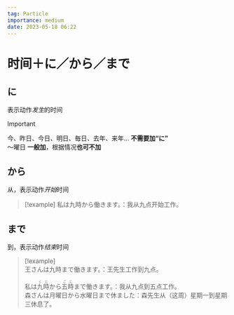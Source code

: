 ```yaml
---
tag: Particle
importance: medium
date: 2023-05-18 06:22
---
```


# 时间＋に／から／まで

## に

表示动作*发生*的时间

> [!important]  
> 今、昨日、今日、明日、毎日、去年、来年… **不需要加“に”**  
> 〜曜日 **一般加**，根据情况**也可不加**

## から

从，表示动作*开始*时间

> [!example] 私は九時から働きます。：我从九点开始工作。

## まで

到，表示动作*结束*时间

> [!example]  
> 王さんは九時まで働きます。：王先生工作到九点。
> 
> 私は<ruby>九時<rt>くじ</rt></ruby>から<ruby>五時<rt>ごじ</rt></ruby>まで働きます。：我从九点到五点工作。  
> 森さんは月曜日から水曜日まで休ました：森先生从（这周）星期一到星期三休息了。
